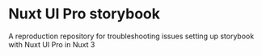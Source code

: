 # Nuxt UI Pro storybook

A reproduction repository for troubleshooting issues setting up storybook with Nuxt UI Pro in Nuxt 3
